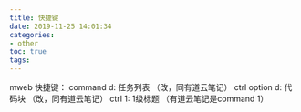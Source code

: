 ```yaml
---
title: 快捷键
date: 2019-11-25 14:01:34
categories:
- other
toc: true
tags:
---
```

mweb 快捷键：
command d: 任务列表 （改，同有道云笔记）
ctrl option d: 代码块 （改，同有道云笔记）
ctrl 1: 1级标题 （有道云笔记是command 1）
